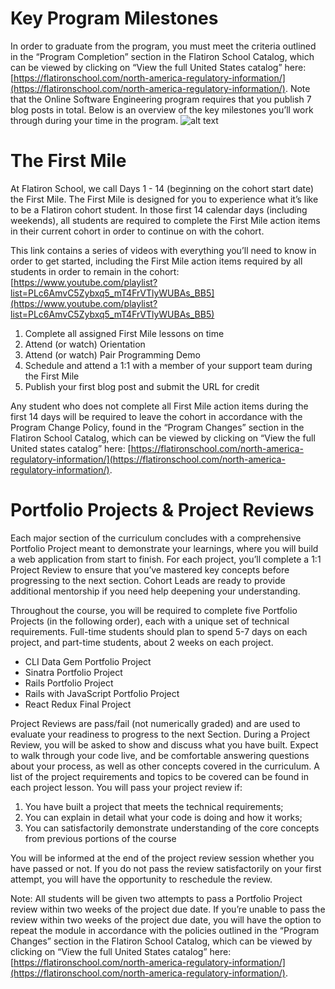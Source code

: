 # Key Program Milestones
In order to graduate from the program, you must meet the criteria outlined in the “Program Completion” section in the Flatiron School Catalog, which can be viewed by clicking on “View the full United States catalog” here:
[https://flatironschool.com/north-america-regulatory-information/](https://flatironschool.com/north-america-regulatory-information/). Note that the Online Software Engineering program requires that you publish 7 blog posts in total.
Below is an overview of the key milestones you’ll work through during your time in the program. 
![alt text](https://user-images.githubusercontent.com/7960757/80315493-c2c47100-87ac-11ea-944d-d367ed1a820a.png)
# The First Mile
At Flatiron School, we call Days 1 - 14 (beginning on the cohort start date) the First Mile. The First Mile is designed for you to experience what it’s like to be a Flatiron cohort student. In those first 14 calendar days (including weekends), all students are required to complete the First Mile action items in their current cohort in order to continue on with the cohort. 

This link contains a series of videos with everything you’ll need to know in order to get started, including the First Mile action items required by all students in order to remain in the cohort: 
[https://www.youtube.com/playlist?list=PLc6AmvC5Zybxq5_mT4FrVTlyWUBAs_BB5](https://www.youtube.com/playlist?list=PLc6AmvC5Zybxq5_mT4FrVTlyWUBAs_BB5)

1. Complete all assigned First Mile lessons on time
2. Attend (or watch) Orientation
3. Attend (or watch) Pair Programming Demo
4. Schedule and attend a 1:1 with a member of your support team during the First Mile
5. Publish your first blog post and submit the URL for credit

Any student who does not complete all First Mile action items during the first 14 days will be required to leave the cohort in accordance with the Program Change Policy, found in the “Program Changes” section in the Flatiron School Catalog, which can be viewed by clicking on “View the full United states catalog” here: [https://flatironschool.com/north-america-regulatory-information/](https://flatironschool.com/north-america-regulatory-information/).

# Portfolio Projects & Project Reviews
Each major section of the curriculum concludes with a comprehensive Portfolio Project meant to demonstrate your learnings, where you will build a web application from start to finish. For each project, you’ll complete a 1:1 Project Review to ensure that you’ve mastered key concepts before progressing to the next section. Cohort Leads are ready to provide additional mentorship if you need help deepening your understanding.

Throughout the course, you will be required to complete five Portfolio Projects (in the following order), each with a unique set of technical requirements. Full-time students should plan to spend 5-7 days on each project, and part-time students, about 2 weeks on each project.
* CLI Data Gem Portfolio Project
* Sinatra Portfolio Project
* Rails Portfolio Project
* Rails with JavaScript Portfolio Project
* React Redux Final Project

Project Reviews are pass/fail (not numerically graded) and are used to evaluate your readiness to progress to the next Section. During a Project Review, you will be asked to show and discuss what you have built. Expect to walk through your code live, and be comfortable answering questions about your process, as well as other concepts covered in the curriculum. A list of the project requirements and topics to be covered can be found in each project lesson. You will pass your project review if:
1. You have built a project that meets the technical requirements;
2. You can explain in detail what your code is doing and how it works;
3. You can satisfactorily demonstrate understanding of the core concepts from previous portions of the course

You will be informed at the end of the project review session whether you have passed or not. If you do not pass the review satisfactorily on your first attempt, you will have the opportunity to reschedule the review.

Note:  All students will be given two attempts to pass a Portfolio Project review within two weeks of the project due date. If you’re unable to pass the review within two weeks of the project due date, you will have the option to repeat the module in accordance with the policies outlined in the “Program Changes” section in the Flatiron School Catalog, which can be viewed by clicking on “View the full United States catalog” here: [https://flatironschool.com/north-america-regulatory-information/](https://flatironschool.com/north-america-regulatory-information/).
